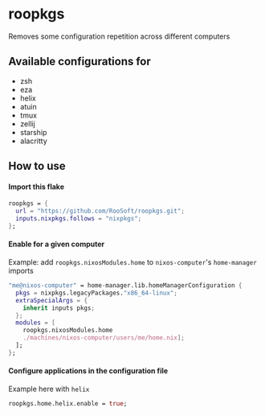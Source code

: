 # roopkgs

Removes some configuration repetition across different computers


## Available configurations for

* zsh
* eza
* helix
* atuin
* tmux
* zellij
* starship
* alacritty


## How to use

#### Import this flake

```nix
roopkgs = {
  url = "https://github.com/RooSoft/roopkgs.git";
  inputs.nixpkgs.follows = "nixpkgs";
};
```

#### Enable for a given computer

Example: add `roopkgs.nixosModules.home` to `nixos-computer`'s `home-manager` imports

```nix
"me@nixos-computer" = home-manager.lib.homeManagerConfiguration {
  pkgs = nixpkgs.legacyPackages."x86_64-linux";
  extraSpecialArgs = {
    inherit inputs pkgs;
  };
  modules = [
    roopkgs.nixosModules.home
    ./machines/nixos-computer/users/me/home.nix];
  ];
};
```

#### Configure applications in the configuration file

Example here with `helix`

```nix
roopkgs.home.helix.enable = true;
```
